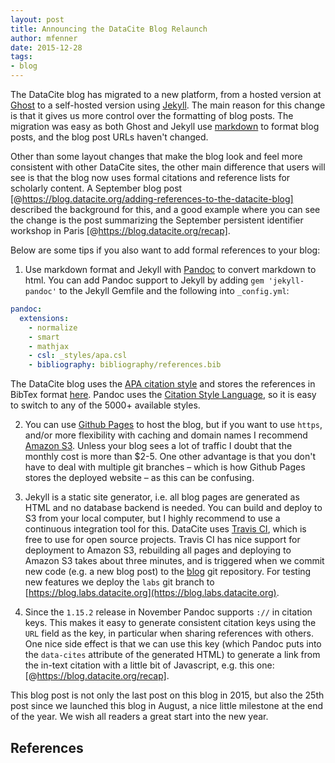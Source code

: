 ```yaml
---
layout: post
title: Announcing the DataCite Blog Relaunch
author: mfenner
date: 2015-12-28
tags:
- blog
---
```

The DataCite blog has migrated to a new platform, from a hosted version at [Ghost](https://ghost.org/) to a self-hosted version using [Jekyll](https://jekyllrb.com/). The main reason for this change is that it gives us more control over the formatting of blog posts. The migration was easy as both Ghost and Jekyll use [markdown](http://support.ghost.org/markdown-guide/) to format blog posts, and the blog post URLs haven't changed.

Other than some layout changes that make the blog look and feel more consistent with other DataCite sites, the other main difference that users will see is that the blog now uses formal citations and reference lists for scholarly content. A September blog post [@https://blog.datacite.org/adding-references-to-the-datacite-blog] described the background for this, and a good example where you can see the change is the post summarizing the September persistent identifier workshop in Paris [@https://blog.datacite.org/recap].

Below are some tips if you also want to add formal references to your blog:

1. Use markdown format and Jekyll with [Pandoc](http://pandoc.org/) to convert markdown to html. You can add Pandoc support to Jekyll by adding `gem 'jekyll-pandoc'` to the Jekyll Gemfile and the following into `_config.yml`:

```yaml
pandoc:
  extensions:
    - normalize
    - smart
    - mathjax
    - csl: _styles/apa.csl
    - bibliography: bibliography/references.bib
```

The DataCite blog uses the [APA citation style](http://www.apastyle.org/) and stores the references in BibTex format [here](https://blog.datacite.org/bibliography/references.bib). Pandoc uses the [Citation Style Language](http://citationstyles.org/), so it is easy to switch to any of the 5000+ available styles.

2. You can use [Github Pages](https://pages.github.com/) to host the blog, but if you want to use `https`, and/or more flexibility with caching and domain names I recommend [Amazon S3](https://aws.amazon.com/s3/). Unless your blog sees a lot of traffic I doubt that the monthly cost is more than $2-5. One other advantage is that you don't have to deal with multiple git branches – which is how Github Pages stores the deployed website – as this can be confusing.

3. Jekyll is a static site generator, i.e. all blog pages are generated as HTML and no database backend is needed. You can build and deploy to S3 from your local computer, but I highly recommend to use a continuous integration tool for this.
DataCite uses [Travis CI](https://travis-ci.com/), which is free to use for open source projects. Travis CI has nice support for deployment to Amazon S3, rebuilding all pages and deploying to Amazon S3 takes about three minutes, and is triggered when we commit new code (e.g. a new blog post) to the [blog](https://github.com/datacite/blog) git repository. For testing new features we deploy the `labs` git branch to [https://blog.labs.datacite.org](https://blog.labs.datacite.org).

4. Since the `1.15.2` release in November Pandoc supports `://` in citation keys. This makes it easy to generate consistent citation keys using the `URL` field as the key, in particular when sharing references with others. One nice side effect is that we can use this key (which Pandoc puts into the `data-cites` attribute of the generated HTML) to generate a link from the in-text citation with a little bit of Javascript, e.g. this one: [@https://blog.datacite.org/recap].

This blog post is not only the last post on this blog in 2015, but also the 25th post since we launched this blog in August, a nice little milestone at the end of the year. We wish all readers a great start into the new year.

## References
